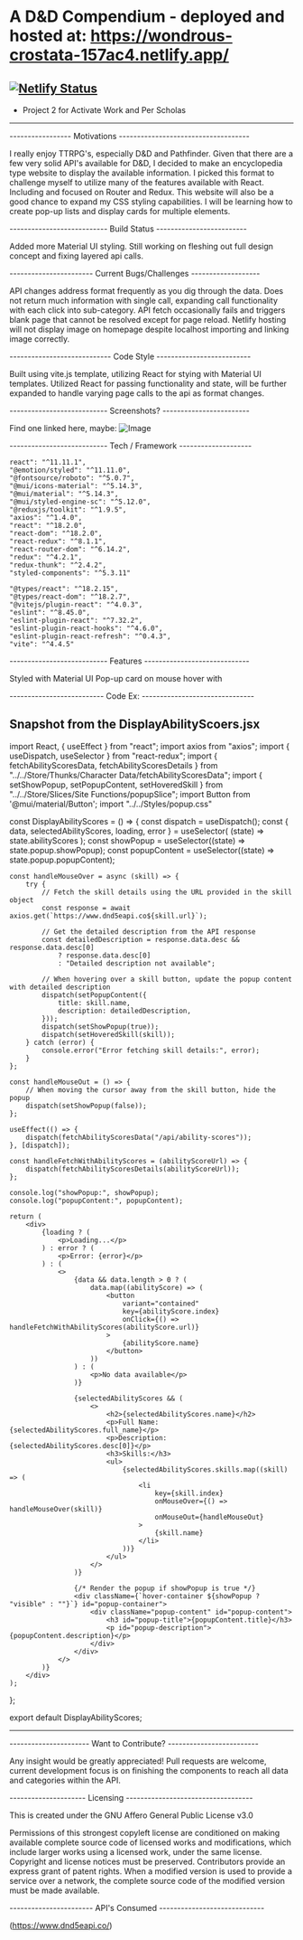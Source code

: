 # A D&D Compendium - deployed and hosted at: https://wondrous-crostata-157ac4.netlify.app/ 
[![Netlify Status](https://api.netlify.com/api/v1/badges/d1eeb56e-f20d-472b-991a-856539f74b86/deploy-status)](https://app.netlify.com/sites/wondrous-crostata-157ac4/deploys)
------------------------------------------------------------------
- Project 2 for Activate Work and Per Scholas
------------------------------------------------------------------
----------------- Motivations ------------------------------------

I really enjoy TTRPG's, especially D&D and Pathfinder. Given that there are a few very solid API's available for D&D, I decided to make an encyclopedia type website to display the available information. I picked this format to challenge myself to utilize many of the features available with React. Including and focused on Router and Redux. This website will also be a good chance to expand my CSS styling capabilities. I will be learning how to create pop-up lists and display cards for multiple elements. 

--------------------------- Build Status -------------------------

Added more Material UI styling. Still working on fleshing out full design concept and fixing layered api calls. 

----------------------- Current Bugs/Challenges -------------------

API changes address format frequently as you dig through the data. Does not return much information with single call, expanding call functionality with each click into sub-category. API fetch occasionally fails and triggers blank page that cannot be resolved except for page reload. 
Netlify hosting will not display image on homepage despite localhost importing and linking image correctly. 

---------------------------- Code Style --------------------------

Built using vite.js template, utilizing React for stying with Material UI templates. 
Utilized React for passing functionality and state, will be further expanded to handle varying page calls to the api as format changes. 

--------------------------- Screenshots? ------------------------

Find one linked here, maybe: ![Image](https://imgur.com/a/g4WjnmW.png)


--------------------------- Tech / Framework --------------------


    react": "^11.11.1",
    "@emotion/styled": "^11.11.0",
    "@fontsource/roboto": "^5.0.7",
    "@mui/icons-material": "^5.14.3",
    "@mui/material": "^5.14.3",
    "@mui/styled-engine-sc": "^5.12.0",
    "@reduxjs/toolkit": "^1.9.5",
    "axios": "^1.4.0",
    "react": "^18.2.0",
    "react-dom": "^18.2.0",
    "react-redux": "^8.1.1",
    "react-router-dom": "^6.14.2",
    "redux": "^4.2.1",
    "redux-thunk": "^2.4.2",
    "styled-components": "^5.3.11"
  
    "@types/react": "^18.2.15",
    "@types/react-dom": "^18.2.7",
    "@vitejs/plugin-react": "^4.0.3",
    "eslint": "^8.45.0",
    "eslint-plugin-react": "^7.32.2",
    "eslint-plugin-react-hooks": "^4.6.0",
    "eslint-plugin-react-refresh": "^0.4.3",
    "vite": "^4.4.5"

    
--------------------------- Features -----------------------------

Styled with Material UI
Pop-up card on mouse hover with 

-------------------------- Code Ex: -------------------------------

Snapshot from the DisplayAbilityScoers.jsx
-------------------------------------------------------------------

import React, { useEffect } from "react";
import axios from "axios";
import { useDispatch, useSelector } from "react-redux";
import { fetchAbilityScoresData, fetchAbilityScoresDetails } from "../../Store/Thunks/Character Data/fetchAbilityScoresData";
import { setShowPopup, setPopupContent, setHoveredSkill } from "../../Store/Slices/Site Functions/popupSlice";
import Button from '@mui/material/Button';
import "../../Styles/popup.css"

const DisplayAbilityScores = () => {
    const dispatch = useDispatch();
    const { data, selectedAbilityScores, loading, error } = useSelector(
        (state) => state.abilityScores
    );
    const showPopup = useSelector((state) => state.popup.showPopup);
    const popupContent = useSelector((state) => state.popup.popupContent);

    const handleMouseOver = async (skill) => {
        try {
            // Fetch the skill details using the URL provided in the skill object
            const response = await axios.get(`https://www.dnd5eapi.co${skill.url}`);

            // Get the detailed description from the API response
            const detailedDescription = response.data.desc && response.data.desc[0]
                ? response.data.desc[0]
                : "Detailed description not available";

            // When hovering over a skill button, update the popup content with detailed description
            dispatch(setPopupContent({
                title: skill.name,
                description: detailedDescription,
            }));
            dispatch(setShowPopup(true));
            dispatch(setHoveredSkill(skill));
        } catch (error) {
            console.error("Error fetching skill details:", error);
        }
    };

    const handleMouseOut = () => {
        // When moving the cursor away from the skill button, hide the popup
        dispatch(setShowPopup(false));
    };

    useEffect(() => {
        dispatch(fetchAbilityScoresData("/api/ability-scores"));
    }, [dispatch]);

    const handleFetchWithAbilityScores = (abilityScoreUrl) => {
        dispatch(fetchAbilityScoresDetails(abilityScoreUrl));
    };

    console.log("showPopup:", showPopup);
    console.log("popupContent:", popupContent);

    return (
        <div>
            {loading ? (
                <p>Loading...</p>
            ) : error ? (
                <p>Error: {error}</p>
            ) : (
                <>
                    {data && data.length > 0 ? (
                        data.map((abilityScore) => (
                            <button
                                variant="contained"
                                key={abilityScore.index}
                                onClick={() => handleFetchWithAbilityScores(abilityScore.url)}
                            >
                                {abilityScore.name}
                            </button>
                        ))
                    ) : (
                        <p>No data available</p>
                    )}

                    {selectedAbilityScores && (
                        <>
                            <h2>{selectedAbilityScores.name}</h2>
                            <p>Full Name: {selectedAbilityScores.full_name}</p>
                            <p>Description: {selectedAbilityScores.desc[0]}</p>
                            <h3>Skills:</h3>
                            <ul>
                                {selectedAbilityScores.skills.map((skill) => (
                                    <li
                                        key={skill.index}
                                        onMouseOver={() => handleMouseOver(skill)}
                                        onMouseOut={handleMouseOut}
                                    >
                                        {skill.name}
                                    </li>
                                ))}
                            </ul>
                        </>
                    )}

                    {/* Render the popup if showPopup is true */}
                    <div className={`hover-container ${showPopup ? "visible" : ""}`} id="popup-container">
                        <div className="popup-content" id="popup-content">
                            <h3 id="popup-title">{popupContent.title}</h3>
                            <p id="popup-description">{popupContent.description}</p>
                        </div>
                    </div>
                </>
            )}
        </div>
    );
};

export default DisplayAbilityScores;

--------------------------------------------------------------------

---------------------- Want to Contribute? -------------------------

Any insight would be greatly appreciated! Pull requests are welcome, current development focus is on finishing the components to reach all data and categories within the API. 

--------------------- Licensing -----------------------------------

This is created under the GNU Affero General Public License v3.0

Permissions of this strongest copyleft license are conditioned on making available complete source code of licensed works and modifications, which include larger works using a licensed work, under the same license. Copyright and license notices must be preserved. Contributors provide an express grant of patent rights. When a modified version is used to provide a service over a network, the complete source code of the modified version must be made available.

----------------------- API's Consumed -----------------------------

(https://www.dnd5eapi.co/)
